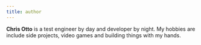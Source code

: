```yaml
---
title: author
---
```


**Chris Otto** is a test engineer by day and developer by night. My hobbies are include side projects, video games and building things with my hands.
